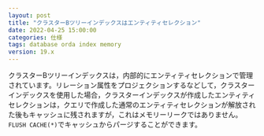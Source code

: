 ```yaml
---
layout: post
title: "クラスターBツリーインデックスはエンティティセレクション"
date: 2022-04-25 15:00:00
categories: 仕様
tags: database orda index memory
version: 19.x
---
```


クラスターBツリーインデックスは，内部的にエンティティセレクションで管理されています。リレーション属性をプロジェクションするなどして，クラスターインデックスを使用した場合，クラスターインデックスが作成したエンティティセレクションは，クエリで作成した通常のエンティティセレクションが解放された後もキャッシュに残されますが，これはメモリーリークではありません。`FLUSH CACHE(*)`でキャッシュからパージすることができます。
